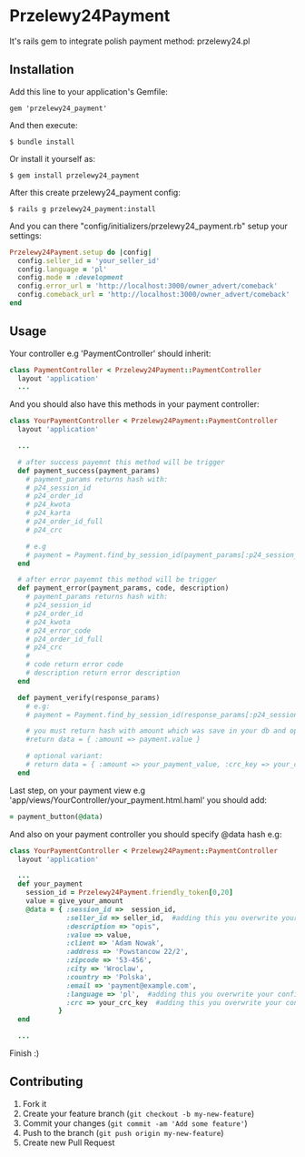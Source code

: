 # Przelewy24Payment

It's rails gem to integrate polish payment method: przelewy24.pl

## Installation

Add this line to your application's Gemfile:

    gem 'przelewy24_payment'

And then execute:

    $ bundle install

Or install it yourself as:

    $ gem install przelewy24_payment

After this create przelewy24_payment config:

    $ rails g przelewy24_payment:install

And you can there "config/initializers/przelewy24_payment.rb" setup your settings:

```ruby
Przelewy24Payment.setup do |config|
  config.seller_id = 'your_seller_id'
  config.language = 'pl'
  config.mode = :development
  config.error_url = 'http://localhost:3000/owner_advert/comeback'
  config.comeback_url = 'http://localhost:3000/owner_advert/comeback'
end
```

## Usage

Your controller e.g 'PaymentController' should inherit:

```ruby
class PaymentController < Przelewy24Payment::PaymentController
  layout 'application'
  ...
```

And you should also have this methods in your payment controller:

```ruby
class YourPaymentController < Przelewy24Payment::PaymentController
  layout 'application'

  ...

  # after success payemnt this method will be trigger
  def payment_success(payment_params)
    # payment_params returns hash with:
    # p24_session_id
    # p24_order_id
    # p24_kwota
    # p24_karta
    # p24_order_id_full
    # p24_crc

    # e.g
    # payment = Payment.find_by_session_id(payment_params[:p24_session_id])
  end

  # after error payemnt this method will be trigger
  def payment_error(payment_params, code, description)
    # payment_params returns hash with:
    # p24_session_id
    # p24_order_id
    # p24_kwota
    # p24_error_code
    # p24_order_id_full
    # p24_crc
    #
    # code return error code
    # description return error description
  end

  def payment_verify(response_params)
    # e.g:
    # payment = Payment.find_by_session_id(response_params[:p24_session_id])

    # you must return hash with amount which was save in your db and optional if you use your crc_key
    #return data = { :amount => payment.value }

    # optional variant:
    # return data = { :amount => your_payment_value, :crc_key => your_crc+key }
  end
```

Last step, on your payment view e.g 'app/views/YourController/your_payment.html.haml' you should add:

```ruby
= payment_button(@data)
```

And also on your payment controller you should specify @data hash e.g:

```ruby
class YourPaymentController < Przelewy24Payment::PaymentController
  layout 'application'

  ...
  def your_payment
    session_id = Przelewy24Payment.friendly_token[0,20]
    value = give_your_amount
    @data = { :session_id =>  session_id,
              :seller_id => seller_id,  #adding this you overwrite your config settings so this param is optional
              :description => "opis",
              :value => value,
              :client => 'Adam Nowak',
              :address => 'Powstancow 22/2',
              :zipcode => '53-456',
              :city => 'Wroclaw',
              :country => 'Polska',
              :email => 'payment@example.com',
              :language => 'pl',  #adding this you overwrite your config settings so this param is optional
              :crc => your_crc_key  #adding this you overwrite your config settings so this param is optional
            }
  end

  ...

```

Finish :)

## Contributing

1. Fork it
2. Create your feature branch (`git checkout -b my-new-feature`)
3. Commit your changes (`git commit -am 'Add some feature'`)
4. Push to the branch (`git push origin my-new-feature`)
5. Create new Pull Request
